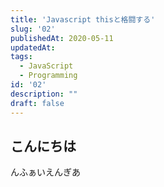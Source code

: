 ```yaml
---
title: 'Javascript thisと格闘する'
slug: '02'
publishedAt: 2020-05-11
updatedAt:
tags:
  - JavaScript
  - Programming
id: '02'
description: ""
draft: false
---
```


## こんにちは

んふぁいえんぎあ
